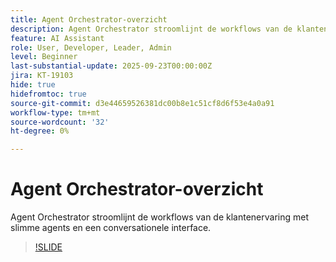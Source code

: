 ```yaml
---
title: Agent Orchestrator-overzicht
description: Agent Orchestrator stroomlijnt de workflows van de klantenervaring met slimme agents en een conversationele interface.
feature: AI Assistant
role: User, Developer, Leader, Admin
level: Beginner
last-substantial-update: 2025-09-23T00:00:00Z
jira: KT-19103
hide: true
hidefromtoc: true
source-git-commit: d3e44659526381dc00b8e1c51cf8d6f53e4a0a91
workflow-type: tm+mt
source-wordcount: '32'
ht-degree: 0%

---
```


# Agent Orchestrator-overzicht

Agent Orchestrator stroomlijnt de workflows van de klantenervaring met slimme agents en een conversationele interface.

<!-- For more information, see the [AI Assistant UI guide](https://experienceleague.adobe.com/nl/docs/experience-platform/ai-assistant/ui-guide#use-discoverability).-->

>[!SLIDE](agent-orchestrator-overview)
